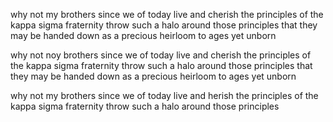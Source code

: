 why not my brothers since we of today live and cherish the principles of the kappa sigma fraternity throw such a halo around those principles that they may be handed down as a precious heirloom to ages yet unborn


why not noy brothers since we of today live and cherish the principles of the kappa sigma fraternity throw such a halo around those principles that they may be handed down as a precious heirloom to ages yet unborn





why not my brothers since we of today live and herish the principles of the kappa sigma fraternity throw such a halo around those principles 